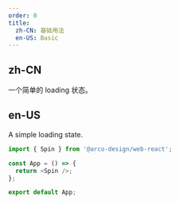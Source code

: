 ```yaml
---
order: 0
title:
  zh-CN: 基础用法
  en-US: Basic
---
```


## zh-CN

一个简单的 loading 状态。

## en-US

A simple loading state.

```js
import { Spin } from '@arco-design/web-react';

const App = () => {
  return <Spin />;
};

export default App;
```
